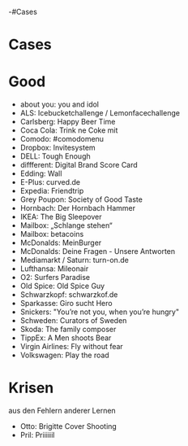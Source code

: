 -#Cases

# Cases

# Good

- about you: you and idol
- ALS: Icebucketchallenge / Lemonfacechallenge
- Carlsberg: Happy Beer Time
- Coca Cola: Trink ne Coke mit
- Comodo: #comodomenu
 - Dropbox: Invitesystem
- DELL: Tough Enough
- diffferent: Digital Brand Score Card
- Edding: Wall
- E-Plus: curved.de
- Expedia: Friendtrip
- Grey Poupon: Society of Good Taste
- Hornbach: Der Hornbach Hammer
- IKEA: The Big Sleepover
- Mailbox: „Schlange stehen“
- Mailbox: betacoins
- McDonalds: MeinBurger
- McDonalds: Deine Fragen - Unsere Antworten
- Mediamarkt / Saturn: turn-on.de
- Lufthansa: Mileonair
- O2: Surfers Paradise
- Old Spice: Old Spice Guy
- Schwarzkopf: schwarzkof.de
- Sparkasse: Giro sucht Hero
- Snickers: "You’re not you, when you’re hungry"
- Schweden: Curators of Sweden
- Skoda: The family composer
- TippEx: A Men shoots Bear
- Virgin Airlines: Fly without fear
- Volkswagen: Play the road

# Krisen
aus den Fehlern anderer Lernen
- Otto: Brigitte Cover Shooting
- Pril: Priiiiiil

